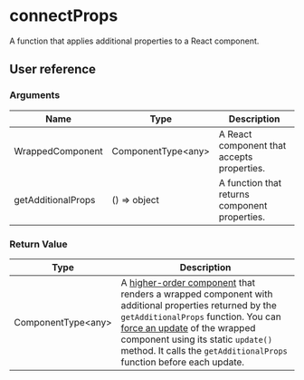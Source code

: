 # connectProps

A function that applies additional properties to a React component.

## User reference

### Arguments

Name | Type | Description
-----|------|------------
WrappedComponent | ComponentType&lt;any&gt; | A React component that accepts properties.
getAdditionalProps | () => object | A function that returns component properties.

### Return Value

Type | Description
-----|------------
ComponentType&lt;any&gt; | A [higher-order component](https://reactjs.org/docs/higher-order-components.html) that renders a wrapped component with additional properties returned by the `getAdditionalProps` function. You can [force an update](https://reactjs.org/docs/react-component.html#forceupdate) of the wrapped component using its static `update()` method. It calls the `getAdditionalProps` function before each update.
